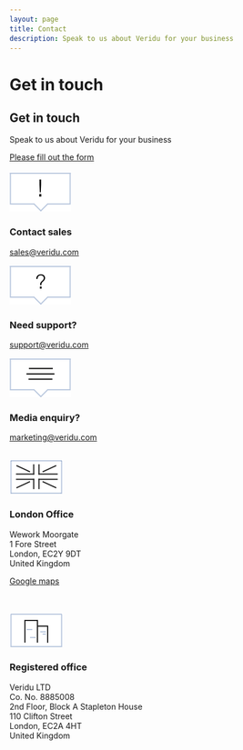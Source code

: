 ```yaml
---
layout: page
title: Contact
description: Speak to us about Veridu for your business
---
```

<script src="https://podio.com/webforms/18343416/1233331.js"></script>
<div class="container-fluid">
    <div class="row">
        <div class="col-xs-12 col-sm-12 col-lg-12 box box-newsletter2 wow animate fadeIn bridge">
            <div class="tl-line">
            </div>
            <h1 class="visible-lg center thin">Get in touch</h1>
            <h2 class="hidden-lg center thin">Get in touch</h2>
            <div class="divider-header-3"></div>
            <p class="light center">
                Speak to us about Veridu for your business
            </p>
            <div class="divider-header-3"></div>
            <div class="container">
                <noscript>
                    <a href="https://podio.com/webforms/18343416/1233331" target="_blank">Please fill out the form</a>
                </noscript>
                <div class="podio-webform-container">
                    <script type="text/javascript">
                        _podioWebForm.render("1233331")
                    </script>
                </div>
                <br>
            </div>
        </div>
    </div>
</div>


<div class="container-fluid divider">
    <div class="row">
        <div class="col-xs-12 col-sm-4 col-lg-4 box box-text-contact-2 white-bg wow animate fadeIn contact-city">
            <div class="tl-line">
            </div>
            <div class="row">
                <div class="col-xs-12 col-sm-12 col-lg-12 center">
                    <img class="contact-item" src="./svg/contact/update.svg">
                    <h3>Contact sales</h3>
                    <p class="light">   
                        <a href="mailto:sales@veridu.com">sales@veridu.com</a>
                    </p>
                </div>
            </div>
        </div>
        <div class="col-xs-12 col-sm-4 col-lg-4 box box-text-contact-2 white-bg wow animate fadeIn contact-city">
            <div class="tl-line">
            </div>
            <div class="row">
                <div class="col-xs-12 col-sm-12 col-lg-12 center">
                    <img class="contact-item" src="./svg/contact/support.svg">
                    <h3>Need support?</h3>
                    <p class="light">
                        <a href="mailto:support@veridu.com">support@veridu.com</a>
                    </p>
                </div>
            </div>
        </div>
        <div class="col-xs-12 col-sm-4 col-lg-4 box box-text-contact-2 white-bg wow animate fadeIn contact-city">
            <div class="tl-line">
            </div>
            <div class="row">
                <div class="col-xs-12 col-sm-12 col-lg-12 center">
                    <img class="contact-item" src="./svg/contact/media.svg">
                    <h3>Media enquiry?</h3>
                    <p class="light">
                        <a href="mailto:name@email.com">marketing@veridu.com</a>
                    </p>
                </div>
            </div>
        </div>
    </div>
</div>

<div class="container-fluid divider">
    <div class="row">
        <div class="col-xs-12 col-sm-6 col-lg-6 box box-text-contact white-bg wow animate fadeIn london contact-city">
            <div class="tl-line">
            </div>
            <div class="row">
                <div class="col-xs-12 col-sm-12 col-lg-12 center">
                    <br class="visible-xs">
                    <img class="contact-item" src="./svg/contact/uk.svg">
                    <h3>London Office</h3>
                    <p class="light">
                        Wework Moorgate<br>
                        1 Fore Street<br>
                        London, EC2Y 9DT<br>
                        United Kingdom
                    </p>
                    <p class="light">
                        <a target="_blank" href="https://goo.gl/maps/7DwyZJXgRxE2">Google maps</a>
                    </p>
                    <br>
                </div>
            </div>
        </div>
        <div class="col-xs-12 col-sm-6 col-lg-6 box box-text-contact white-bg wow animate fadeIn contact-city">
            <div class="tl-line">
            </div>
            <div class="row">
                <div class="col-xs-12 col-sm-12 col-lg-12 center">
                    <br class="visible-xs">
                    <img class="contact-item" src="./svg/contact/office.svg">
                    <h3 class="">Registered office</h3>
                    <p class="light">
                        Veridu LTD<br>
                        Co. No. 8885008<br>
                        2nd Floor, Block A Stapleton House<br>
                        110 Clifton Street<br>
                        London, EC2A 4HT<br>
                        United Kingdom
                    </p>
                    <br>
                </div>
            </div>
        </div>
    </div>
</div>
